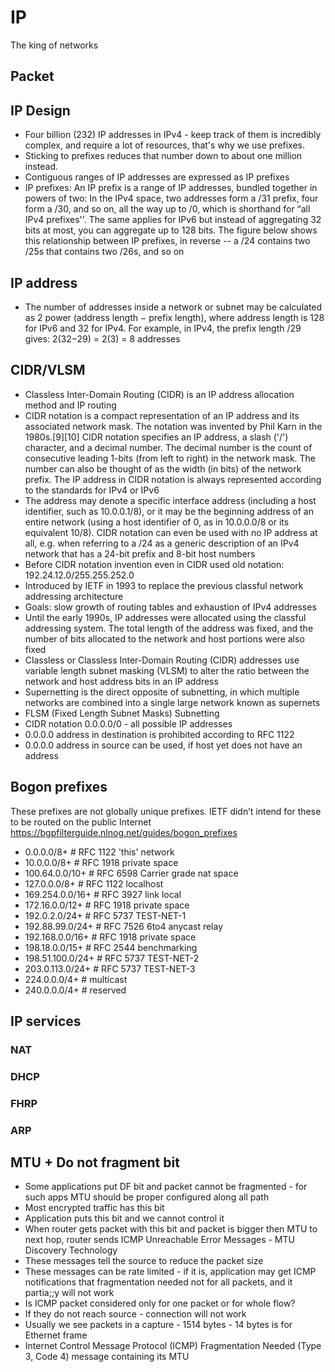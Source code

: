 # IP

The king of networks

## Packet

## IP Design

- Four billion (232) IP addresses in IPv4 - keep track of them is incredibly complex, and require a lot of resources, that's why we use prefixes.
- Sticking to prefixes reduces that number down to about one million instead.
- Contiguous ranges of IP addresses are expressed as IP prefixes  
- IP prefixes: An IP prefix is a range of IP addresses, bundled together in powers of two: In the IPv4 space, two addresses form a /31 prefix, four form a /30, and so on, all the way up to /0, which is shorthand for “all IPv4 prefixes''. The same applies for IPv6  but instead of aggregating 32 bits at most, you can aggregate up to 128 bits. The figure below shows this relationship between IP prefixes, in reverse -- a /24 contains two /25s that contains two /26s, and so on

## IP address

- The number of addresses inside a network or subnet may be calculated as 2 power (address length − prefix length), where address length is 128 for IPv6 and 32 for IPv4. For example, in IPv4, the prefix length /29 gives: 2(32−29) = 2(3) = 8 addresses

## CIDR/VLSM

- Classless Inter-Domain Routing (CIDR) is an IP address allocation method and IP routing
- CIDR notation is a compact representation of an IP address and its associated network mask. The notation was invented by Phil Karn in the 1980s.[9][10] CIDR notation specifies an IP address, a slash ('/') character, and a decimal number. The decimal number is the count of consecutive leading 1-bits (from left to right) in the network mask. The number can also be thought of as the width (in bits) of the network prefix. The IP address in CIDR notation is always represented according to the standards for IPv4 or IPv6
- The address may denote a specific interface address (including a host identifier, such as 10.0.0.1/8), or it may be the beginning address of an entire network (using a host identifier of 0, as in 10.0.0.0/8 or its equivalent 10/8). CIDR notation can even be used with no IP address at all, e.g. when referring to a /24 as a generic description of an IPv4 network that has a 24-bit prefix and 8-bit host numbers
- Before CIDR notation invention even in CIDR used old notation: 192.24.12.0/255.255.252.0 
- Introduced by IETF in 1993 to replace the previous classful network addressing architecture 
- Goals: slow growth of routing tables and exhaustion of IPv4 addresses
- Until the early 1990s, IP addresses were allocated using the classful addressing system. The total length of the address was fixed, and the number of bits allocated to the network and host portions were also fixed
- Classless or Classless Inter-Domain Routing (CIDR) addresses use variable length subnet masking (VLSM) to alter the ratio between the network and host address bits in an IP address
- Supernetting is the direct opposite of subnetting, in which multiple networks are combined into a single large network known as supernets
- FLSM (Fixed Length Subnet Masks) Subnetting
- CIDR notation 0.0.0.0/0  - all possible IP addresses
- 0.0.0.0 address in destination is prohibited according to RFC 1122
- 0.0.0.0 address in source can be used, if host yet does not have an address

## Bogon prefixes

These prefixes are not globally unique prefixes. IETF didn’t intend for these to be routed on the public Internet  
https://bgpfilterguide.nlnog.net/guides/bogon_prefixes

- 0.0.0.0/8+    # RFC 1122 'this' network
- 10.0.0.0/8+      # RFC 1918 private space
- 100.64.0.0/10+     # RFC 6598 Carrier grade nat space
- 127.0.0.0/8+     # RFC 1122 localhost
- 169.254.0.0/16+   # RFC 3927 link local
- 172.16.0.0/12+    # RFC 1918 private space
- 192.0.2.0/24+    # RFC 5737 TEST-NET-1
- 192.88.99.0/24+   # RFC 7526 6to4 anycast relay
- 192.168.0.0/16+   # RFC 1918 private space
- 198.18.0.0/15+    # RFC 2544 benchmarking
- 198.51.100.0/24+  # RFC 5737 TEST-NET-2
- 203.0.113.0/24+    # RFC 5737 TEST-NET-3
- 224.0.0.0/4+      # multicast
- 240.0.0.0/4+      # reserved

## IP services

### NAT

### DHCP

### FHRP

### ARP

## MTU + Do not fragment bit

- Some applications put DF bit and packet cannot be fragmented - for such apps MTU should be proper configured along all path
- Most encrypted traffic has this bit
- Application puts this bit and we cannot control it
- When router gets packet with this bit and packet is bigger then MTU to next hop, router sends ICMP Unreachable Error Messages - MTU Discovery Technology
- These messages tell the source to reduce the packet size
- These messages can be rate limited - if it is, application may get ICMP notifications that fragmentation needed not for all packets, and it partia;;y will not work
- Is ICMP packet considered only for one packet or for whole flow?
- If they do not reach source - connection will not work
- Usually we see packets in a capture - 1514 bytes - 14 bytes is for Ethernet frame
- Internet Control Message Protocol (ICMP) Fragmentation Needed (Type 3, Code 4) message containing its MTU




